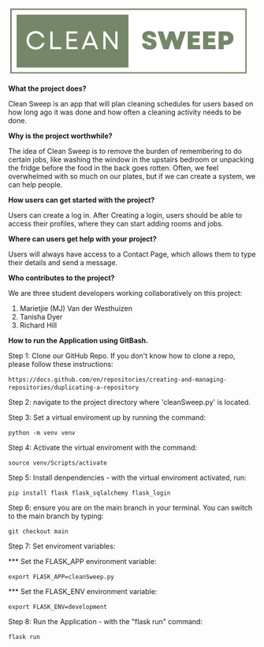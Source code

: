 
![Clean Sweep](static/img/logos/logo.png)

**What the project does?**

Clean Sweep is an app that will plan cleaning schedules for users based on how long ago it was done and how often a cleaning activity needs to be done. 

**Why is the project worthwhile?**

The idea of Clean Sweep is to remove the burden of remembering to do certain jobs, like washing the window in the upstairs bedroom or unpacking the fridge before the food in the back goes rotten. Often, we feel overwhelmed with so much on our plates, but if we can create a system, we can help people.

**How users can get started with the project?**

Users can create a log in. After Creating a login, users should be able to access their profiles, where they can start adding rooms and jobs.

**Where can users get help with your project?**

Users will always have access to a Contact Page, which allows them to type their details and send a message.

**Who contributes to the project?**

We are three student developers working collaboratively on this project:

1. Marietjie (MJ) Van der Westhuizen
2. Tanisha Dyer
3. Richard Hill

**How to run the Application using GitBash.**

Step 1: Clone our GitHub Repo. If you don't know how to clone a repo, please follow these instructions:

    https://docs.github.com/en/repositories/creating-and-managing-repositories/duplicating-a-repository

Step 2: navigate to the project directory where 'cleanSweep.py' is located.

Step 3: Set a virtual enviroment up by running the command:

    python -m venv venv

Step 4: Activate the virtual enviroment with the command:

    source venv/Scripts/activate

Step 5: Install denpendencies - with the virtual enviroment activated, run:

    pip install flask flask_sqlalchemy flask_login

Step 6: ensure you are on the main branch in your terminal. You can switch to the main branch by typing:

    git checkout main

Step 7: Set enviroment variables:

*** Set the FLASK_APP environment variable: 

    export FLASK_APP=cleanSweep.py
                              
*** Set the FLASK_ENV environment variable: 

    export FLASK_ENV=development

Step 8: Run the Application - with the "flask run" command:

    flask run 

